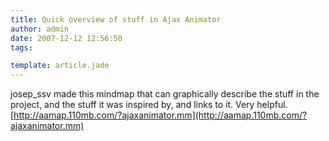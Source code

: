 ```yaml
---
title: Quick overview of stuff in Ajax Animator
author: admin
date: 2007-12-12 12:56:50
tags: 

template: article.jade
---
```


josep_ssv made this mindmap that can graphically describe the stuff in the project, and the stuff it was inspired by, and links to it. Very helpful.
[http://aamap.110mb.com/?ajaxanimator.mm](http://aamap.110mb.com/?ajaxanimator.mm)
